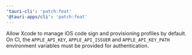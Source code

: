 ```yaml
---
'tauri-cli': 'patch:feat'
'@tauri-apps/cli': 'patch:feat'
---
```


Allow Xcode to manage iOS code sign and provisioning profiles by default.
On CI, the `APPLE_API_KEY`, `APPLE_API_ISSUER` and `APPLE_API_KEY_PATH` environment variables must be provided for authentication.
